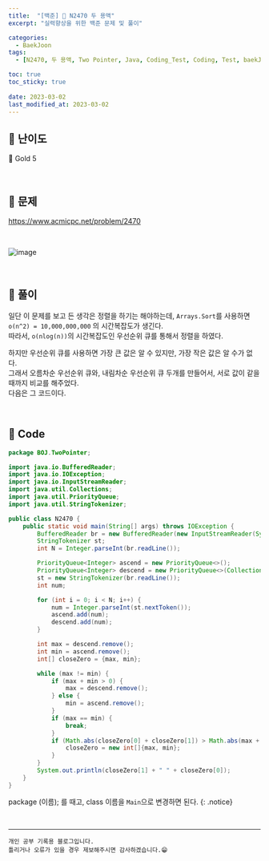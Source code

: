 ```yaml
---
title:  "[백준] 🥇 N2470 두 용액"
excerpt: "실력향상을 위한 백준 문제 및 풀이"

categories:
  - BaekJoon
tags:
  - [N2470, 두 용액, Two Pointer, Java, Coding_Test, Coding, Test, baekJoon, 백준]

toc: true
toc_sticky: true
 
date: 2023-03-02
last_modified_at: 2023-03-02
---
```


## 📌 난이도

  🥇 Gold 5

<br>

## 📌 문제

<https://www.acmicpc.net/problem/2470>

<br>

![image](https://user-images.githubusercontent.com/37824506/222327858-54b5f30d-35cb-4c70-992c-12b214361938.png)

<br>

## 📌 풀이  

일단 이 문제를 보고 든 생각은 정렬을 하기는 해야하는데, `Arrays.Sort`를 사용하면 `o(n^2) = 10,000,000,000` 의 시간복잡도가 생긴다.  
따라서, `o(nlog(n))`의 시간복잡도인 우선순위 큐를 통해서 정렬을 하였다. 

하지만 우선순위 큐를 사용하면 가장 큰 값은 알 수 있지만, 가장 작은 값은 알 수가 없다.  
그래서 오름차순 우선순위 큐와, 내림차순 우선순위 큐 두개를 만들어서, 서로 값이 같을 때까지 비교를 해주었다.  
다음은 그 코드이다.  

<br>

## 📌 Code

```java
package BOJ.TwoPointer;

import java.io.BufferedReader;
import java.io.IOException;
import java.io.InputStreamReader;
import java.util.Collections;
import java.util.PriorityQueue;
import java.util.StringTokenizer;

public class N2470 {
    public static void main(String[] args) throws IOException {
        BufferedReader br = new BufferedReader(new InputStreamReader(System.in));
        StringTokenizer st;
        int N = Integer.parseInt(br.readLine());

        PriorityQueue<Integer> ascend = new PriorityQueue<>();
        PriorityQueue<Integer> descend = new PriorityQueue<>(Collections.reverseOrder());
        st = new StringTokenizer(br.readLine());
        int num;

        for (int i = 0; i < N; i++) {
            num = Integer.parseInt(st.nextToken());
            ascend.add(num);
            descend.add(num);
        }

        int max = descend.remove();
        int min = ascend.remove();
        int[] closeZero = {max, min};

        while (max != min) {
            if (max + min > 0) {
                max = descend.remove();
            } else {
                min = ascend.remove();
            }
            if (max == min) {
                break;
            }
            if (Math.abs(closeZero[0] + closeZero[1]) > Math.abs(max + min)) {
                closeZero = new int[]{max, min};
            }
        }
        System.out.println(closeZero[1] + " " + closeZero[0]);
    }
}
```

package (이름); 를 때고, class 이름을 `Main`으로 변경하면 된다.
{: .notice} 



<br>


***
    개인 공부 기록용 블로그입니다.
    틀리거나 오류가 있을 경우 제보해주시면 감사하겠습니다.😁